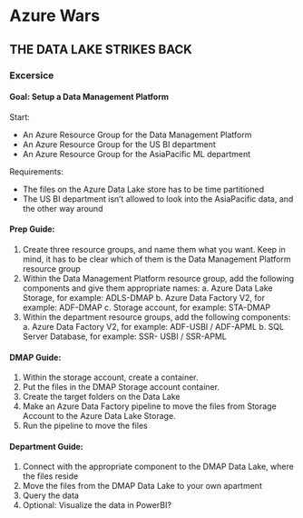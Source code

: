 # Azure Wars
## THE DATA LAKE STRIKES BACK

### Excersice

#### Goal: Setup a Data Management Platform

Start:
  -	An Azure Resource Group for the Data Management Platform 
  -	An Azure Resource Group for the US BI department 
  -	An Azure Resource Group for the AsiaPacific ML department
  
Requirements:
 -	The files on the Azure Data Lake store has to be time partitioned
 -	The US BI department isn’t allowed to look into the AsiaPacific data, and the other way around
 
 #### Prep Guide:
1.	Create three resource groups, and name them what you want. Keep in mind, it has to be clear which of them is the Data Management           Platform resource group
2.	Within the Data Management Platform resource group, add the following components and give them appropriate names:
  a.	Azure Data Lake Storage, for example: ADLS-DMAP 
  b.	Azure Data Factory V2, for example: ADF-DMAP
  c.	Storage account, for example: STA-DMAP
3.	Within the department resource groups, add the following components:
  a.	Azure Data Factory V2, for example: ADF-USBI / ADF-APML
  b.	SQL Server Database, for example: SSR- USBI / SSR-APML

 #### DMAP Guide:
1.	Within the storage account, create a container. 
2.	Put the files in the DMAP Storage account container.
3.	Create the target folders on the Data Lake
4.	Make an Azure Data Factory pipeline to move the files from Storage Account to the Azure Data Lake Storage.  
5.	Run the pipeline to move the files 

 #### Department Guide:
1.	Connect with the appropriate component to the DMAP Data Lake, where the files reside 
2.	Move the files from the DMAP Data Lake to your own apartment 
3.	Query the data 
4.	Optional: Visualize the data in PowerBI? 
